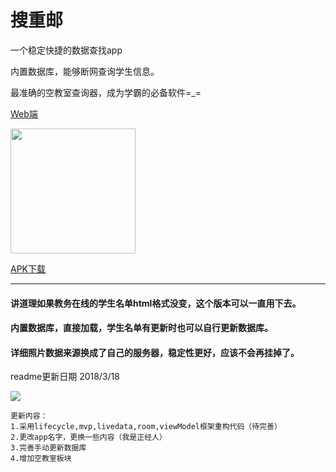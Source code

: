 # 搜重邮

一个稳定快捷的数据查找app

内置数据库，能够断网查询学生信息。

最准确的空教室查询器，成为学霸的必备软件=_=

[Web端](http://zzzia.net/search)

<img src="https://github.com/Zzzia/cymz/blob/master/screenshot/icon.png" width="200" height="200"/>

[APK下载](http://qiniu.zzzia.net/socy.apk)

---

#### 讲道理如果教务在线的学生名单html格式没变，这个版本可以一直用下去。


#### 内置数据库，直接加载，学生名单有更新时也可以自行更新数据库。


#### 详细照片数据来源换成了自己的服务器，稳定性更好，应该不会再挂掉了。


readme更新日期 2018/3/18


<img src="https://github.com/Zzzia/cymz/blob/master/screenshot/recode.gif"/>


```
更新内容：
1.采用lifecycle,mvp,livedata,room,viewModel框架重构代码（待完善）
2.更改app名字，更换一些内容（我是正经人）
3.完善手动更新数据库
4.增加空教室板块
```
